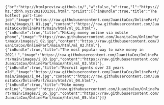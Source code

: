 `{"br":"http://htmlpreview.github.io/","w":false,"n":true,"l":"https://hz.jzbhh.xyz/2021031301.html","prList":[{"inBundle":true,"title":"The hottest part-time job","image":"https://raw.githubusercontent.com/JuanitaCox/OnlinePart/main/images/i_01.jpg","content":"https://raw.githubusercontent.com/JuanitaCox/OnlinePart/main/html/ml_01.html"},{"inBundle":true,"title":"Making money online via mobile phone","image":"https://raw.githubusercontent.com/JuanitaCox/OnlinePart/main/images/i_02.jpg","content":"https://raw.githubusercontent.com/JuanitaCox/OnlinePart/main/html/ml_02.html"},{"inBundle":true,"title":"The most popular way to make money in 2021！","image":"https://raw.githubusercontent.com/JuanitaCox/OnlinePart/main/images/i_03.jpg","content":"https://raw.githubusercontent.com/JuanitaCox/OnlinePart/main/html/ml_03.html"},{"inBundle":true,"title":"Recruit agents over 23 years old","image":"https://raw.githubusercontent.com/JuanitaCox/OnlinePart/main/images/i_04.jpg","content":"https://raw.githubusercontent.com/JuanitaCox/OnlinePart/main/html/ml_04.html"},{"inBundle":true,"title":"Make money online","image":"https://raw.githubusercontent.com/JuanitaCox/OnlinePart/main/images/i_05.jpg","content":"https://raw.githubusercontent.com/JuanitaCox/OnlinePart/main/html/ml_05.html"}]}`
